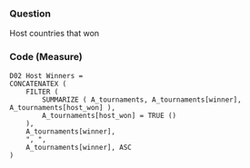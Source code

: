 ### Question
Host countries that won

### Code (Measure)

```
D02 Host Winners = 
CONCATENATEX (
    FILTER (
        SUMMARIZE ( A_tournaments, A_tournaments[winner], A_tournaments[host_won] ),
        A_tournaments[host_won] = TRUE ()
    ),
    A_tournaments[winner],
    ", ",
    A_tournaments[winner], ASC
)
```
